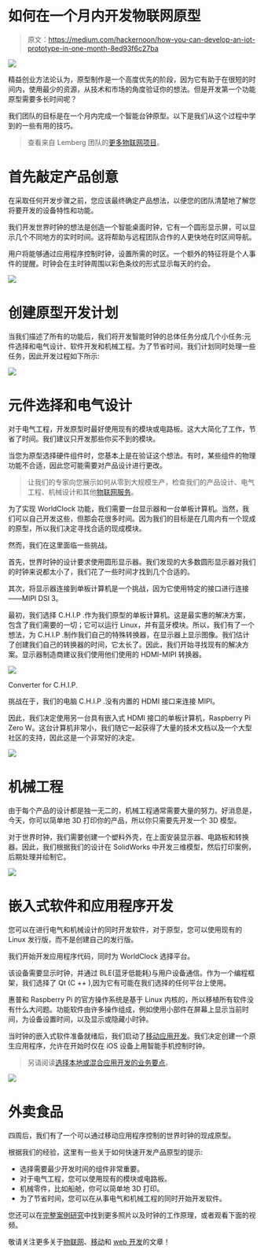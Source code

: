 # 如何在一个月内开发物联网原型

> 原文：<https://medium.com/hackernoon/how-you-can-develop-an-iot-prototype-in-one-month-8ed93f6c27ba>

![](img/453e838bebfbf65e389a3fe4922df5a5.png)

精益创业方法论认为，原型制作是一个高度优先的阶段，因为它有助于在很短的时间内，使用最少的资源，从技术和市场的角度验证你的想法。但是开发第一个功能原型需要多长时间呢？

我们团队的目标是在一个月内完成一个智能台钟原型。以下是我们从这个过程中学到的一些有用的技巧。

> 查看来自 Lemberg 团队的[更多物联网项目](https://lembergsolutions.com/work/iot)。

# 首先敲定产品创意

在采取任何开发步骤之前，您应该最终确定产品想法，以便您的团队清楚地了解您将要开发的设备特性和功能。

我们开发世界时钟的想法是创造一个智能桌面时钟，它有一个圆形显示屏，可以显示几个不同地方的实时时间。这将帮助与远程团队合作的人更快地在时区间导航。

用户将能够通过应用程序控制时钟，设置所需的时区。一个额外的特征将是个人事件的提醒。时钟会在主时钟周围以彩色条纹的形式显示每天的约会。

![](img/6cffbabe1fcfec3e13c675ab96712664.png)

# 创建原型开发计划

当我们描述了所有的功能后，我们将开发智能时钟的总体任务分成几个小任务:元件选择和电气设计、软件开发和机械工程。为了节省时间，我们计划同时处理一些任务，因此开发过程如下所示:

![](img/72904eed83447b6974dfffc109594f4e.png)

# 元件选择和电气设计

对于电气工程，开发原型时最好使用现有的模块或电路板。这大大简化了工作，节省了时间。我们建议只开发那些你买不到的模块。

当您为原型选择硬件组件时，您基本上是在验证这个想法。有时，某些组件的物理功能不合适，因此您可能需要对产品设计进行更改。

> 让我们的专家向您展示如何从零到大规模生产，检查我们的产品设计、电气工程、机械设计和其他[物联网服务](https://lembergsolutions.com/services/iot)。

为了实现 WorldClock 功能，我们需要一台显示器和一台单板计算机。当然，我们可以自己开发这些，但那会花很多时间。因为我们的目标是在几周内有一个现成的原型，所以我们决定寻找合适的现成模块。

然而，我们在这里面临一些挑战。

首先，世界时钟的设计要求使用圆形显示器。我们发现的大多数圆形显示器对我们的时钟来说都太小了，我们花了一些时间才找到几个合适的。

其次，将显示器连接到单板计算机是一个挑战，因为它使用特定的接口进行连接——MIPI DSI 3。

最初，我们选择 C.H.I.P .作为我们原型的单板计算机。这是最实惠的解决方案，包含了我们需要的一切；它可以运行 Linux，并有蓝牙模块。所以，我们有了一个想法，为 C.H.I.P .制作我们自己的特殊转换器，在显示器上显示图像。我们估计了创建我们自己的转换器的时间，它太长了。因此，我们开始寻找现有的解决方案。显示器制造商建议我们使用他们使用的 HDMI-MIPI 转换器。

![](img/086a28c0ed525bf0ba84a216d940f09a.png)

Converter for C.H.I.P.

挑战在于，我们的电脑 C.H.I.P .没有内置的 HDMI 接口来连接 MIPI。

因此，我们决定使用另一台具有嵌入式 HDMI 接口的单板计算机，Raspberry Pi Zero W。这台计算机非常小，我们随它一起获得了大量的技术文档以及一个大型社区的支持，因此这是一个非常好的决定。

![](img/8a45c40cc57b43d0fb34ba30663728fa.png)

# 机械工程

由于每个产品的设计都是独一无二的，机械工程通常需要大量的努力。好消息是，今天，你可以简单地 3D 打印你的产品，所以你只需要先开发一个 3D 模型。

对于世界时钟，我们需要创建一个塑料外壳，在上面安装显示器、电路板和转换器。因此，我们根据我们的设计在 SolidWorks 中开发三维模型，然后打印案例，后期处理并绘制它。

![](img/460ec06c7ce69320e462160fceaebe2e.png)

# 嵌入式软件和应用程序开发

您可以在进行电气和机械设计的同时开发软件，对于原型，您可以使用现有的 Linux 发行版，而不是创建自己的发行版。

我们开始开发应用程序代码，同时为 WorldClock 选择平台。

该设备需要显示时钟，并通过 BLE(蓝牙低能耗)与用户设备通信。作为一个编程框架，我们选择了 Qt (C ++ ),因为它有可能在我们选择的任何平台上使用。

惠普和 Raspberry Pi 的官方操作系统是基于 Linux 内核的，所以移植所有软件没有什么大问题。功能软件由许多操作组成，例如使用小部件在屏幕上显示当前时间，为设备设置时间，以及显示或隐藏小时钟。

当时钟的嵌入式软件准备就绪后，我们启动了[移动应用开发](https://lembergsolutions.com/services/mobile)。我们决定创建一个原生应用程序，允许在开始时仅在 iOS 设备上用智能手机控制时钟。

> 另请阅读[选择本地或混合应用开发的业务要点](https://lembergsolutions.com/blog/business-points-choosing-native-or-hybrid-app-development)。

![](img/fc9518184c0db5f17eeb56ea6fcb4eb2.png)

# 外卖食品

四周后，我们有了一个可以通过移动应用程序控制的世界时钟的现成原型。

根据我们的经验，这里有一些关于如何快速开发产品原型的提示:

*   选择需要最少开发时间的组件非常重要。
*   对于电气工程，您可以使用现有的模块或电路板。
*   机械零件，比如船舱，你可以简单地 3D 打印。
*   为了节省时间，您可以在从事电气和机械工程的同时开始开发软件。

您还可以在[完整案例研究](https://lembergsolutions.com/work/worldclock)中找到更多照片以及时钟的工作原理，或者观看下面的视频。

敬请关注更多关于[物联网](https://lembergsolutions.com/services/iot)、[移动](https://lembergsolutions.com/services/mobile)和 [web 开发](https://lembergsolutions.com/services/web)的文章！